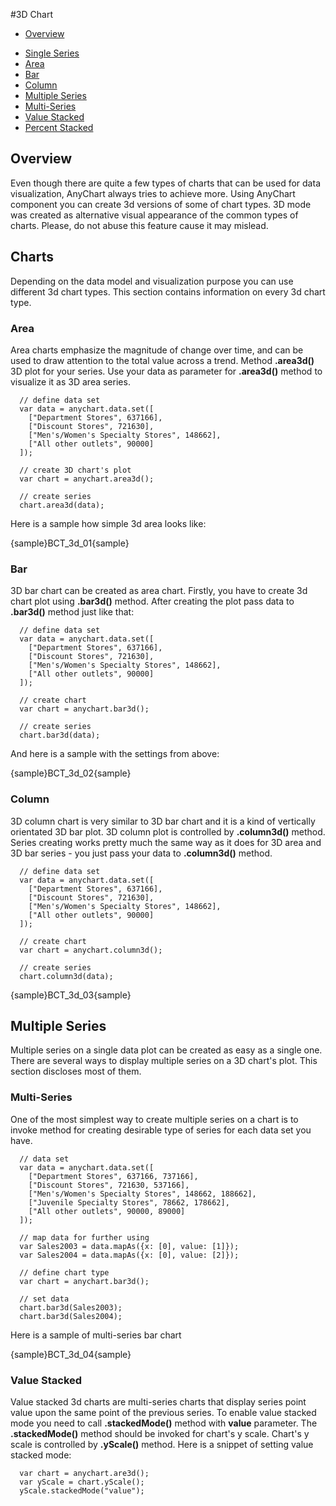 #3D Chart

* [Overview](#overview)
<!--* [Chart](#chart)-->
* [Single Series](#single_series)
 * [Area](#area)
 * [Bar](#bar)
 * [Column](#column)
* [Multiple Series](#multiple_series)
 * [Multi-Series](#multi-series)
 * [Value Stacked](#value_stacked)
 * [Percent Stacked](#percent_stacked)
 

## Overview

Even though there are quite a few types of charts that can be used for data visualization, AnyChart always tries to achieve more. Using AnyChart component you can create 3d versions of some of chart types. 3D mode was created as alternative visual appearance of the common types of charts. Please, do not abuse this feature cause it may mislead.

## Charts

Depending on the data model and visualization purpose you can use different 3d chart types. This section contains information on every 3d chart type.

### Area

Area charts emphasize the magnitude of change over time, and can be used to draw attention to the total value across a trend. Method **.area3d()** 3D plot for your series.
Use your data as parameter for **.area3d()** method to visualize it as 3D area series.

```
  // define data set
  var data = anychart.data.set([
    ["Department Stores", 637166],
    ["Discount Stores", 721630],
    ["Men's/Women's Specialty Stores", 148662],
    ["All other outlets", 90000]
  ]);
  
  // create 3D chart's plot
  var chart = anychart.area3d();
  
  // create series
  chart.area3d(data);
```

Here is a sample how simple 3d area looks like:

{sample}BCT\_3d\_01{sample}

### Bar

3D bar chart can be created as area chart. Firstly, you have to create 3d chart plot using **.bar3d()** method. After creating the plot pass data to **.bar3d()** method just like that:

```
  // define data set
  var data = anychart.data.set([
    ["Department Stores", 637166],
    ["Discount Stores", 721630],
    ["Men's/Women's Specialty Stores", 148662],
    ["All other outlets", 90000]
  ]);
  
  // create chart
  var chart = anychart.bar3d();
  
  // create series
  chart.bar3d(data);
```

And here is a sample with the settings from above:

{sample}BCT\_3d\_02{sample}

### Column

3D column chart is very similar to 3D bar chart and it is a kind of vertically orientated 3D bar plot. 3D column plot is controlled by **.column3d()** method. Series creating works pretty much the same way as it does for 3D area and 3D bar series - you just pass your data to **.column3d()** method.

```
  // define data set
  var data = anychart.data.set([
    ["Department Stores", 637166],
    ["Discount Stores", 721630],
    ["Men's/Women's Specialty Stores", 148662],
    ["All other outlets", 90000]
  ]);
  
  // create chart
  var chart = anychart.column3d();
  
  // create series
  chart.column3d(data); 
```

{sample}BCT\_3d\_03{sample}

## Multiple Series

Multiple series on a single data plot can be created as easy as a single one. There are several ways to display multiple series on a 3D chart's plot. This section discloses most of them. 

### Multi-Series

One of the most simplest way to create multiple series on a chart is to invoke method for creating desirable type of series for each data set you have. 

```
  // data set
  var data = anychart.data.set([
    ["Department Stores", 637166, 737166],
    ["Discount Stores", 721630, 537166],
    ["Men's/Women's Specialty Stores", 148662, 188662],
    ["Juvenile Specialty Stores", 78662, 178662],
    ["All other outlets", 90000, 89000]
  ]);

  // map data for further using
  var Sales2003 = data.mapAs({x: [0], value: [1]});
  var Sales2004 = data.mapAs({x: [0], value: [2]});

  // define chart type
  var chart = anychart.bar3d();

  // set data
  chart.bar3d(Sales2003);
  chart.bar3d(Sales2004);
```

Here is a sample of multi-series bar chart

{sample}BCT\_3d\_04{sample}

### Value Stacked

Value stacked 3d charts are multi-series charts that display series point value upon the same point of the previous series. To enable value stacked mode you need to call **.stackedMode()** method with **value** parameter. The **.stackedMode()** method should be invoked for chart's y scale. Chart's y scale is controlled by **.yScale()** method. Here is a snippet of setting value stacked mode:

```
  var chart = anychart.are3d();
  var yScale = chart.yScale();
  yScale.stackedMode("value");
```
